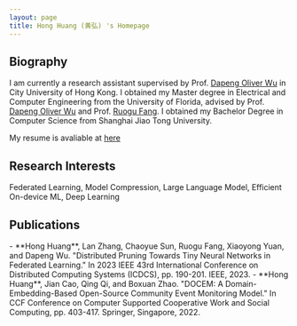 ```yaml
---
layout: page
title: Hong Huang (黄弘) 's Homepage
---
```

<!-- - Master of Science in Electrical and Computer Engineering, University of Florida, 2023
- Bachelor of Engineering in Computer Science, Shanghai Jiao Tong University, 2021 -->

<h2> Biography </h2>  

I am currently a research assistant supervised by Prof. [Dapeng Oliver Wu](http://www.wu.ece.ufl.edu/) in City University of Hong Kong. I obtained my Master degree in Electrical and Computer Engineering from the University of Florida, advised by Prof. [Dapeng Oliver Wu](http://www.wu.ece.ufl.edu/) and Prof. [Ruogu Fang](https://lab-smile.github.io/). I obtained my Bachelor Degree in Computer Science from Shanghai Jiao Tong University. 

My resume is avaliable at [here](/My_Resume.pdf)

<h2> Research Interests </h2> 
Federated Learning, Model Compression, Large Language Model, Efficient On-device ML, Deep Learning

<h2> Publications </h2> 
- **Hong Huang**, Lan Zhang, Chaoyue Sun, Ruogu Fang, Xiaoyong Yuan, and Dapeng Wu. "Distributed Pruning Towards Tiny Neural Networks in Federated Learning." In 2023 IEEE 43rd International Conference on Distributed Computing Systems (ICDCS), pp. 190-201. IEEE, 2023.
- **Hong Huang**, Jian Cao, Qing Qi, and Boxuan Zhao. "DOCEM: A Domain-Embedding-Based Open-Source Community Event Monitoring Model." In CCF Conference on Computer Supported Cooperative Work and Social Computing, pp. 403-417. Springer, Singapore, 2022.



